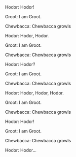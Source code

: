 Hodor: Hodor!

Groot: I am Groot.

Chewbacca: Chewbacca growls

Hodor: Hodor, Hodor.

Groot: I am Groot.

Chewbacca: Chewbacca growls

Hodor: Hodor?

Groot: I am Groot.

Chewbacca: Chewbacca growls

Hodor: Hodor, Hodor, Hodor.

Groot: I am Groot.

Chewbacca: Chewbacca growls

Hodor: Hodor!

Groot: I am Groot.

Chewbacca: Chewbacca growls

Hodor: Hodor...
